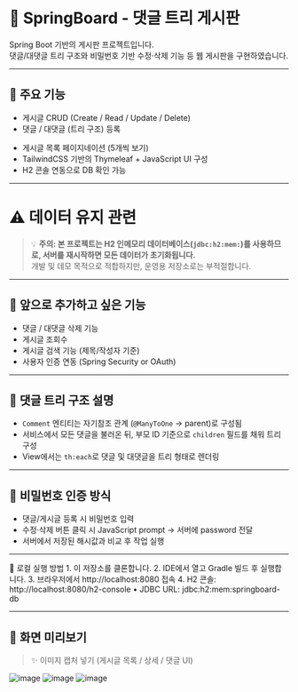 # 🧵 SpringBoard - 댓글 트리 게시판

Spring Boot 기반의 게시판 프로젝트입니다.  
댓글/대댓글 트리 구조와 비밀번호 기반 수정·삭제 기능 등 웹 게시판을 구현하였습니다.

---

## 📌 주요 기능

- 게시글 CRUD (Create / Read / Update / Delete)
- 댓글 / 대댓글 (트리 구조) 등록
<!--   수정/삭제 (비밀번호 확인 필요) -->
- 게시글 목록 페이지네이션 (5개씩 보기)
- TailwindCSS 기반의 Thymeleaf + JavaScript UI 구성
- H2 콘솔 연동으로 DB 확인 가능

---

# ⚠️ 데이터 유지 관련

> 💡 **주의: 본 프로젝트는 H2 인메모리 데이터베이스(`jdbc:h2:mem:`)를 사용하므로, 서버를 재시작하면 모든 데이터가 초기화됩니다.**  
> 개발 및 데모 목적으로 적합하지만, 운영용 저장소로는 부적절합니다.

---

## 🚧 앞으로 추가하고 싶은 기능

- 댓글 / 대댓글 삭제 기능
- 게시글 조회수
- 게시글 검색 기능 (제목/작성자 기준)
- 사용자 인증 연동 (Spring Security or OAuth)

---

## 🧵 댓글 트리 구조 설명

- `Comment` 엔티티는 자기참조 관계 (`@ManyToOne` → parent)로 구성됨
- 서비스에서 모든 댓글을 불러온 뒤, 부모 ID 기준으로 `children` 필드를 채워 트리 구성
- View에서는 `th:each`로 댓글 및 대댓글을 트리 형태로 렌더링

---

## 🔐 비밀번호 인증 방식
-	댓글/게시글 등록 시 비밀번호 입력
-	수정·삭제 버튼 클릭 시 JavaScript prompt → 서버에 password 전달
-	서버에서 저장된 해시값과 비교 후 작업 실행

---

🧪 로컬 실행 방법
	1.	이 저장소를 클론합니다.
	2.	IDE에서 열고 Gradle 빌드 후 실행합니다.
	3.	브라우저에서 http://localhost:8080 접속
	4.	H2 콘솔: http://localhost:8080/h2-console
	•	JDBC URL: jdbc:h2:mem:springboard-db

---

## 📸 화면 미리보기

> ✨ 이미지 캡처 넣기 (게시글 목록 / 상세 / 댓글 UI)

![image](https://github.com/user-attachments/assets/17552a81-b353-468b-9ed3-b9788f6b271c)
![image](https://github.com/user-attachments/assets/01beb0c1-e69e-48ff-8a22-4f9aaa0fa417)
![image](https://github.com/user-attachments/assets/a0f78698-7601-4c1f-9e6b-cda813819177)




<!-- 
✨ 기능추가
🐛 버그수정
🎨 UI변경
♻️ 리팩토링
🔒 인증/보안 관련
💄 UI스타일링

-->
